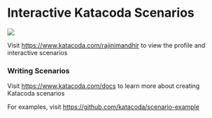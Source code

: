 # Interactive Katacoda Scenarios

[![](http://shields.katacoda.com/katacoda/rajinimandhir/count.svg)](https://www.katacoda.com/rajinimandhir "Get your profile on Katacoda.com")

Visit https://www.katacoda.com/rajinimandhir to view the profile and interactive scenarios

### Writing Scenarios
Visit https://www.katacoda.com/docs to learn more about creating Katacoda scenarios

For examples, visit https://github.com/katacoda/scenario-example
